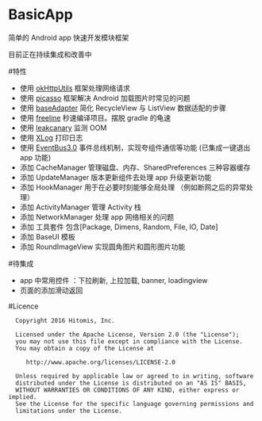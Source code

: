 # BasicApp

简单的 Android app 快速开发模块框架


目前正在持续集成和改善中

#特性

 - 使用 [okHttpUtils](https://github.com/hongyangAndroid/okhttputils) 框架处理网络请求
 - 使用 [picasso](https://github.com/square/picasso) 框架解决 Android 加载图片时常见的问题
 - 使用 [baseAdapter](https://github.com/hongyangAndroid/baseAdapter) 简化 RecycleView 与 ListView 数据适配的步骤
 - 使用 [freeline](https://github.com/alibaba/freeline) 秒速编译项目。摆脱 gradle 的龟速
 - 使用 [leakcanary](https://github.com/square/leakcanary) 监测 OOM
 - 使用 [XLog](https://github.com/elvishew/XLog) 打印日志
 - 使用 [EventBus3.0](https://github.com/greenrobot/EventBus) 事件总线机制，实现夸组件通信等功能 (已集成一键退出 app 功能)
 - 添加 CacheManager 管理磁盘、内存、SharedPreferences 三种容器缓存
 - 添加 UpdateManager 版本更新组件去处理 app 升级更新功能
 - 添加 HookManager 用于在必要时刻能够全局处理 （例如断网之后的异常处理）
 - 添加 ActivityManager 管理 Activity 栈
 - 添加 NetworkManager 处理 app 网络相关的问题
 - 添加 工具套件 包含[Package, Dimens, Random, File, IO, Date]
 - 添加 BaseUI 模板
 - 添加 RoundImageView 实现圆角图片和圆形图片功能

#待集成

 - app 中常用控件 ：下拉刷新, 上拉加载, banner, loadingview
 - 页面的添加滑动返回


#Licence

      Copyright 2016 Hitomis, Inc.

      Licensed under the Apache License, Version 2.0 (the "License");
      you may not use this file except in compliance with the License.
      You may obtain a copy of the License at

         http://www.apache.org/licenses/LICENSE-2.0

      Unless required by applicable law or agreed to in writing, software
      distributed under the License is distributed on an "AS IS" BASIS,
      WITHOUT WARRANTIES OR CONDITIONS OF ANY KIND, either express or implied.
      See the License for the specific language governing permissions and
      limitations under the License.
 


